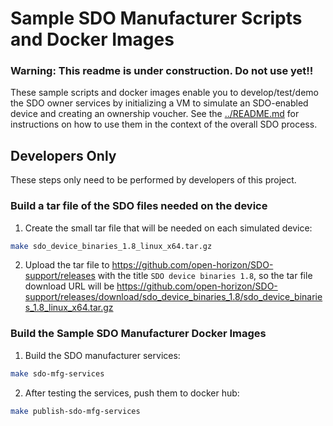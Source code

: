 # Sample SDO Manufacturer Scripts and Docker Images

### Warning: This readme is under construction. Do not use yet!!

These sample scripts and docker images enable you to develop/test/demo the SDO owner services by initializing a VM to simulate an SDO-enabled  device and creating an ownership voucher. See the [../README.md](../README.md) for instructions on how to use them in the context of the overall SDO process.

## Developers Only

These steps only need to be performed by developers of this project.

### Build a tar file of the SDO files needed on the device

1. Create the small tar file that will be needed on each simulated device:

  ```bash
  make sdo_device_binaries_1.8_linux_x64.tar.gz
  ```

2. Upload the tar file to https://github.com/open-horizon/SDO-support/releases with the title `SDO device binaries 1.8`, so the tar file download URL will be https://github.com/open-horizon/SDO-support/releases/download/sdo_device_binaries_1.8/sdo_device_binaries_1.8_linux_x64.tar.gz

### Build the Sample SDO Manufacturer Docker Images

1. Build the SDO manufacturer services:

  ```bash
  make sdo-mfg-services
  ```

2. After testing the services, push them to docker hub:

  ```bash
  make publish-sdo-mfg-services
  ```
